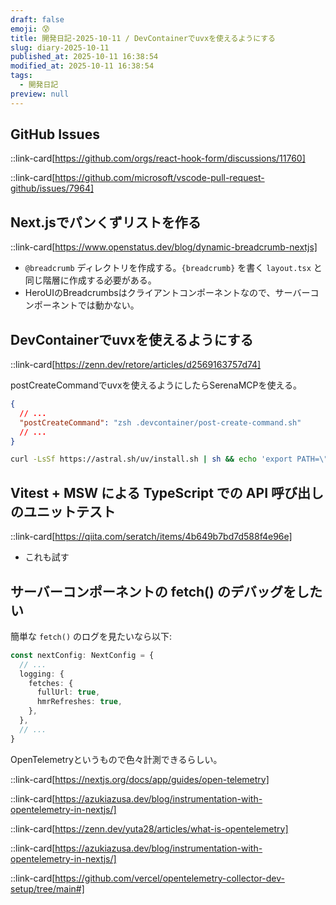 ```yaml
---
draft: false
emoji: 😰
title: 開発日記-2025-10-11 / DevContainerでuvxを使えるようにする
slug: diary-2025-10-11
published_at: 2025-10-11 16:38:54
modified_at: 2025-10-11 16:38:54
tags:
  - 開発日記
preview: null
---
```


## GitHub Issues

::link-card[https://github.com/orgs/react-hook-form/discussions/11760]

::link-card[https://github.com/microsoft/vscode-pull-request-github/issues/7964]

## Next.jsでパンくずリストを作る

::link-card[https://www.openstatus.dev/blog/dynamic-breadcrumb-nextjs]

- `@breadcrumb` ディレクトリを作成する。`{breadcrumb}` を書く `layout.tsx` と同じ階層に作成する必要がある。
- HeroUIのBreadcrumbsはクライアントコンポーネントなので、サーバーコンポーネントでは動かない。

## DevContainerでuvxを使えるようにする

::link-card[https://zenn.dev/retore/articles/d2569163757d74]

postCreateCommandでuvxを使えるようにしたらSerenaMCPを使える。

```json:devcontainer.json
{
  // ...
  "postCreateCommand": "zsh .devcontainer/post-create-command.sh"
  // ...
}
```

```bash
curl -LsSf https://astral.sh/uv/install.sh | sh && echo 'export PATH=\"$HOME/.cargo/bin:$PATH\"' >> ~/.bashrc
```

## Vitest + MSW による TypeScript での API 呼び出しのユニットテスト

::link-card[https://qiita.com/seratch/items/4b649b7bd7d588f4e96e]

- これも試す

## サーバーコンポーネントの fetch() のデバッグをしたい

簡単な `fetch()` のログを見たいなら以下:

```ts:next.config.ts
const nextConfig: NextConfig = {
  // ...
  logging: {
    fetches: {
      fullUrl: true,
      hmrRefreshes: true,
    },
  },
  // ...
}
```

OpenTelemetryというもので色々計測できるらしい。

::link-card[https://nextjs.org/docs/app/guides/open-telemetry]

::link-card[https://azukiazusa.dev/blog/instrumentation-with-opentelemetry-in-nextjs/]

::link-card[https://zenn.dev/yuta28/articles/what-is-opentelemetry]

::link-card[https://azukiazusa.dev/blog/instrumentation-with-opentelemetry-in-nextjs/]

::link-card[https://github.com/vercel/opentelemetry-collector-dev-setup/tree/main#]
